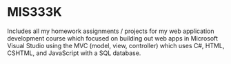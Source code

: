 # MIS333K
Includes all my homework assignments / projects for my web application development course which focused on building out web apps in Microsoft Visual Studio using the MVC (model, view, controller) which uses C#, HTML, CSHTML, and JavaScript with a SQL database.
